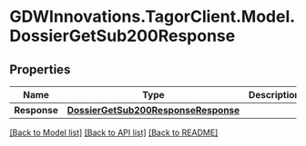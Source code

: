 # GDWInnovations.TagorClient.Model.DossierGetSub200Response

## Properties

Name | Type | Description | Notes
------------ | ------------- | ------------- | -------------
**Response** | [**DossierGetSub200ResponseResponse**](DossierGetSub200ResponseResponse.md) |  | [optional] 

[[Back to Model list]](../README.md#documentation-for-models) [[Back to API list]](../README.md#documentation-for-api-endpoints) [[Back to README]](../README.md)

